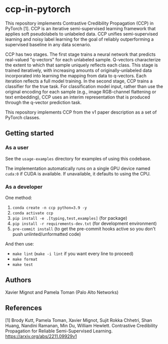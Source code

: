 # ccp-in-pytorch

This repository implements Contrastive Credibility Propagation (CCP) in PyTorch [1].  CCP is an iterative semi-supervised learning framework that applies soft pseudolabels to unlabeled data. CCP unifies semi-supervised learning and noisy label learning for the goal of reliably outperforming a supervised baseline in any data scenario.
 
CCP has two stages. The first stage trains a neural network that predicts real-valued "q-vectors" for each unlabeled sample. Q-vectors characterize the extent to which that sample uniquely reflects each class. This stage is trained iteratively, with increasing amounts of originally-unlabeled data incorporated into learning the mapping from data to q-vectors. Each iteration reflects a full model training. In the second stage, CCP trains a classifier for the true task.  For classification model input, rather than use the original encoding for each sample (e.g., image RGB-channel flattening or text embedding), CCP uses an interim representation that is produced through the q-vector prediction task.

This repository implements CCP from the v1 paper description as a set of PyTorch classes.

## Getting started

### As a user

See the `usage-examples` directory for examples of using this codebase. 

The implementation automatically runs on a single GPU device named `cuda:0` if CUDA is available. If unavailable, it defaults to using the CPU.

### As a developer

One method:
1. `conda create -n ccp python=3.9 -y`
2. `conda activate ccp`
3. `pip install -e .[typing,test,examples]` (for package)
4. `pip install -r requirements-dev.txt` (for development environment)
5. `pre-commit install` (to get the pre-commit hooks active so you don't push unlinted/unformatted code)

And then use:

* `make lint` (`make -i lint` if you want every line to proceed)
* `make format`
* `make test`

## Authors
Xavier Mignot and Pamela Toman (Palo Alto Networks)

## References
[1] Brody Kutt, Pamela Toman, Xavier Mignot, Sujit Rokka Chhetri, Shan Huang, Nandini Ramanan, Min Du, William Hewlett. Contrastive Credibility Propagation for Reliable Semi-Supervised Learning. https://arxiv.org/abs/2211.09929v1
